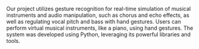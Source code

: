 Our project utilizes gesture recognition for real-time simulation of musical instruments and audio manipulation, such as chorus and echo effects, as well as regulating vocal pitch and bass with hand gestures. Users can perform virtual musical instruments, like a piano, using hand gestures. The system was developed using Python, leveraging its powerful libraries and tools.
